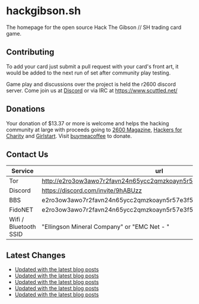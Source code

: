# hackgibson.sh
The homepage for the open source Hack The Gibson // SH trading card game.


## Contributing

To add your card just submit a pull request with your card's front art, it would be added to the next run of set after community play testing.

Game play and discussions over the project is held the r2600 discord server. Come join us at [Discord](https://discord.com/invite/9hABUzz) or via IRC at https://www.scuttled.net/


## Donations

Your donation of $13.37 or more is welcome and helps the hacking community at large with proceeds going to [2600 Magazine](https://2600.com/), [Hackers for Charity](https://hackersforcharity.org) and [Girlstart](https://girlstart.org).  Visit [buymeacoffee](https://www.buymeacoffee.com/hackgibson.sh) to donate.


## Contact Us

Service | url
-|-
Tor | http://e2ro3ow3awo7r2favn24n65ycc2qmzkoayn5r57e3f56nvjwdcgg32ad.onion
Discord | https://discord.com/invite/9hABUzz
BBS | e2ro3ow3awo7r2favn24n65ycc2qmzkoayn5r57e3f56nvjwdcgg32ad.onion:23
FidoNET | e2ro3ow3awo7r2favn24n65ycc2qmzkoayn5r57e3f56nvjwdcgg32ad.onion:24554
Wifi / Bluetooth SSID | "Ellingson Mineral Company" or "EMC Net - <fidonet address>"

## Latest Changes
<!-- BLOG-POST-LIST:START -->
- [Updated with the latest blog posts](https://github.com/DFW2600/hackgibson.sh/commit/52e764d53f179d930e25a38dc43f86bd25db1fd1)
- [Updated with the latest blog posts](https://github.com/DFW2600/hackgibson.sh/commit/e6b1c8c3978597d1ba21d374bd362534e8548bf6)
- [Updated with the latest blog posts](https://github.com/DFW2600/hackgibson.sh/commit/2669d7c0a15d6f246238908ac4dddb20ed66097d)
- [Updated with the latest blog posts](https://github.com/DFW2600/hackgibson.sh/commit/ccdc2467f9e66646c066335996c202773b6a58ba)
- [Updated with the latest blog posts](https://github.com/DFW2600/hackgibson.sh/commit/7f740f2396d763b7b7d9020e6ff7336b474d8cd4)
<!-- BLOG-POST-LIST:END -->

